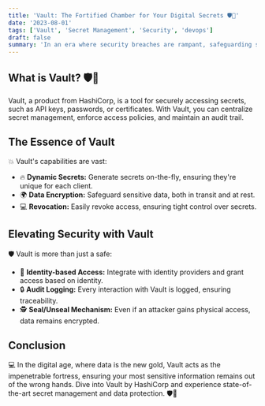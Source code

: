 ```yaml
---
title: 'Vault: The Fortified Chamber for Your Digital Secrets 🛡️🔐'
date: '2023-08-01'
tags: ['Vault', 'Secret Management', 'Security', 'devops']
draft: false
summary: 'In an era where security breaches are rampant, safeguarding sensitive data becomes paramount. Explore HashiCorps Vault, the tool designed to manage secrets and protect sensitive information.'
---
```


## What is Vault? 🛡️🔐

Vault, a product from HashiCorp, is a tool for securely accessing secrets, such as API keys, passwords, or certificates. With Vault, you can centralize secret management, enforce access policies, and maintain an audit trail.

## The Essence of Vault

💥 Vault's capabilities are vast:

- 🔥 **Dynamic Secrets:** Generate secrets on-the-fly, ensuring they're unique for each client.
- 🌍 **Data Encryption:** Safeguard sensitive data, both in transit and at rest.
- 💻 **Revocation:** Easily revoke access, ensuring tight control over secrets.

## Elevating Security with Vault

🛡️ Vault is more than just a safe:

- 🔄 **Identity-based Access:** Integrate with identity providers and grant access based on identity.
- 🔒 **Audit Logging:** Every interaction with Vault is logged, ensuring traceability.
- 🕵️ **Seal/Unseal Mechanism:** Even if an attacker gains physical access, data remains encrypted.

## Conclusion

💻 In the digital age, where data is the new gold, Vault acts as the impenetrable fortress, ensuring your most sensitive information remains out of the wrong hands. Dive into Vault by HashiCorp and experience state-of-the-art secret management and data protection. 🛡️🔐
